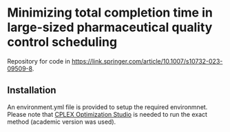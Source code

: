 # Minimizing total completion time in large-sized pharmaceutical quality control scheduling

Repository for code in https://link.springer.com/article/10.1007/s10732-023-09509-8.

## Installation
An environment.yml file is provided to setup the required environmnet. Please note that [CPLEX Optimization Studio](https://www.ibm.com/products/ilog-cplex-optimization-studio) is needed to run the exact method (academic version was used).
